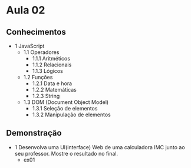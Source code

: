# Aula 02

## Conhecimentos
- 1 JavaScript
  - 1.1 Operadores
    - 1.1.1 Aritméticos
    - 1.1.2 Relacionais
    - 1.1.3 Lógicos
  - 1.2 Funções
    - 1.2.1 Data e hora
    - 1.2.2 Matemáticas
    - 1.2.3 String
  - 1.3 DOM (Document Object Model)
    - 1.3.1 Seleção de elementos
    - 1.3.2 Manipulação de elementos

## Demonstração
- 1 Desenvolva uma UI(interface) Web de uma calculadora IMC junto ao seu professor. Mostre o resultado no final.
    - ex01